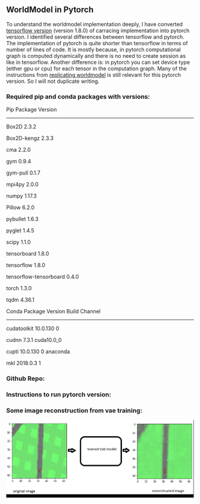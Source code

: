## WorldModel in Pytorch

To understand the worldmodel implementation deeply, I have converted [tensorflow version](https://github.com/hardmaru/WorldModelsExperiments) (version 1.8.0) of carracing implementation into pytorch version. I identified several differences between tensorflow and pytorch. The implementation of pytorch is quite shorter than tensorflow in terms of number of lines of code. It is mostly because, in pytorch computational graph is computed dynamically and there is no need to create session as like in tensorflow. Another difference is: in pytorch you can set device type (either gpu or cpu) for each tensor in the computation graph. Many of the instructions from [replicating worldmodel](https://shadekcse.wordpress.com/2019/08/02/how-to-replicate-world-model-carracing-by-training-from-scratch-on-ubuntu-18-04/) is still relevant for this pytorch version. So I will not duplicate writing.

### Required pip and conda packages with versions:

Pip Package                Version

---------------------- ---------------

Box2D                  2.3.2

Box2D-kengz            2.3.3

cma                    2.2.0

gym                    0.9.4

gym-pull               0.1.7

mpi4py                 2.0.0

numpy                  1.17.3

Pillow                 6.2.0

pybullet               1.6.3

pyglet                 1.4.5

scipy                  1.1.0

tensorboard            1.8.0

tensorflow             1.8.0

tensorflow-tensorboard 0.4.0

torch                  1.3.0

tqdm                   4.36.1


Conda Package            Version                   Build  Channel

-------------------------------------------------------------------

cudatoolkit               10.0.130                      0

cudnn                     7.3.1                cuda10.0_0

cupti                     10.0.130                      0    anaconda

mkl                       2018.0.3                      1


### Github Repo:

### Instructions to run pytorch version:

### Some image reconstruction from vae training:
![vae_pytorch](/images/worldmodel_pytorch/vae_torch.gif)
